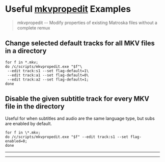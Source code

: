 # Useful [mkvpropedit][1] Examples

> mkvpropedit -- Modify properties of existing Matroska files without a complete
> remux

## Change selected default tracks for all MKV files in a directory

```shell
for f in *.mkv;
do /c/scripts/mkvpropedit.exe "$f"\
 --edit track:s1 --set flag-default=1\
 --edit track:a1 --set flag-default=0\
 --edit track:a2 --set flag-default=1;
done
```

## Disable the given subtitle track for every MKV file in the directory

Useful for when subtitles and audio are the same language type, but subs are
enabled by default.

```shell
for f in \*.mkv;
do /c/scripts/mkvpropedit.exe "$f" --edit track:s1 --set flag-enabled=0;
done
```

---

---

[1]: https://mkvtoolnix.download/doc/mkvpropedit.html

